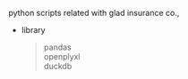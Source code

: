python scripts related with glad insurance co.,
 - library
   > pandas  
   > openplyxl  
   > duckdb  
   >  


